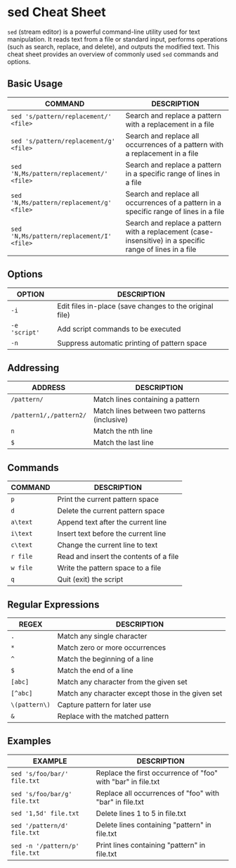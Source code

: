 # sed Cheat Sheet

`sed` (stream editor) is a powerful command-line utility used for text manipulation. It reads text from a file or standard input, performs operations (such as search, replace, and delete), and outputs the modified text. This cheat sheet provides an overview of commonly used `sed` commands and options.

## Basic Usage

COMMAND | DESCRIPTION
---|---
`sed 's/pattern/replacement/' <file>` | Search and replace a pattern with a replacement in a file
`sed 's/pattern/replacement/g' <file>` | Search and replace all occurrences of a pattern with a replacement in a file
`sed 'N,Ms/pattern/replacement/' <file>` | Search and replace a pattern in a specific range of lines in a file
`sed 'N,Ms/pattern/replacement/g' <file>` | Search and replace all occurrences of a pattern in a specific range of lines in a file
`sed 'N,Ms/pattern/replacement/I' <file>` | Search and replace a pattern with a replacement (case-insensitive) in a specific range of lines in a file

## Options

OPTION | DESCRIPTION
---|---
`-i` | Edit files in-place (save changes to the original file)
`-e 'script'` | Add script commands to be executed
`-n` | Suppress automatic printing of pattern space

## Addressing

ADDRESS | DESCRIPTION
---|---
`/pattern/` | Match lines containing a pattern
`/pattern1/,/pattern2/` | Match lines between two patterns (inclusive)
`n` | Match the nth line
`$` | Match the last line

## Commands

COMMAND | DESCRIPTION
---|---
`p` | Print the current pattern space
`d` | Delete the current pattern space
`a\text` | Append text after the current line
`i\text` | Insert text before the current line
`c\text` | Change the current line to text
`r file` | Read and insert the contents of a file
`w file` | Write the pattern space to a file
`q` | Quit (exit) the script

## Regular Expressions

REGEX | DESCRIPTION
---|---
`.` | Match any single character
`*` | Match zero or more occurrences
`^` | Match the beginning of a line
`$` | Match the end of a line
`[abc]` | Match any character from the given set
`[^abc]` | Match any character except those in the given set
`\(pattern\)` | Capture pattern for later use
`&` | Replace with the matched pattern

## Examples

EXAMPLE | DESCRIPTION
---|---
`sed 's/foo/bar/' file.txt` | Replace the first occurrence of "foo" with "bar" in file.txt
`sed 's/foo/bar/g' file.txt` | Replace all occurrences of "foo" with "bar" in file.txt
`sed '1,5d' file.txt` | Delete lines 1 to 5 in file.txt
`sed '/pattern/d' file.txt` | Delete lines containing "pattern" in file.txt
`sed -n '/pattern/p' file.txt` | Print lines containing "pattern" in file.txt

